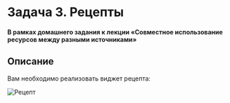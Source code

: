 # Задача 3. Рецепты

#### В рамках домашнего задания к лекции «Cовместное использование ресурсов между разными источниками»

## Описание

Вам необходимо реализовать виджет рецепта:

![Рецепт](./res/preview.png)

